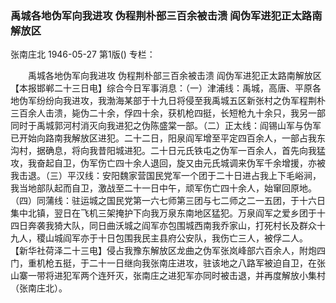 ### 禹城各地伪军向我进攻  伪程荆朴部三百余被击溃  阎伪军进犯正太路南解放区
张南庄北
1946-05-27
第1版()
专栏：

　　禹城各地伪军向我进攻
    伪程荆朴部三百余被击溃
    阎伪军进犯正太路南解放区
    【本报邯郸二十三日电】综合今日军事消息：（一）津浦线：禹城，高唐、平原各地伪军纷纷向我进攻，我渤海某部于十九日将侵至我禹城五区新张村之伪军程荆朴三百余人击溃，毙伪二十余，俘四十余，获机枪四挺，长短枪九十余只，我另一部同时于禹城郭河村消灭向我进犯之伪陈盛棠一部。（二）正太线：阎锡山军与伪军已开始向路南我解放区进犯。二十二日，阳泉阎军增至平定四百余人，一部占我东沟村，据确息，将向我昔阳城进犯。二十日元氏铁屯之伪军一百余人，首先向我猛攻，我奋起自卫，伪军伤亡四十余人退回，旋又由元氏城调来伪军千余增援，亦被我击退。（三）平汉线：安阳魏家营国民党军一个团于二十日进占我上下毛峪涧，我当地部队起而自卫，激战至二十一日中午，顽军伤亡四十余人，始窜回原地。（四）同蒲线：驻运城之国民党第一六七师第三团与七二师之二一五团，于十六日集中北镇，翌日在飞机三架掩护下向我万泉东南地区猛犯。万泉阎军之爱乡团于十四日奔袭我猗大队，同日曲沃城之阎军亦包围城西南我乔家山，打死村长及群众十九人，稷山城阎军亦于十日包围我民主县府公安队，我伤亡三人，被俘二人。
    【新华社荷泽二十三电】侵占我豫东解放区龙曲之伪军张岚峰部六百余人，附炮四门，重机枪五挺，于二十一日继向我张南庄进攻，驻该地之八路军被迫自卫，在张山寨一带将进犯军两个连歼灭，张南庄之进犯军亦同时被击退，并再度解放小集村（张南庄北）。
